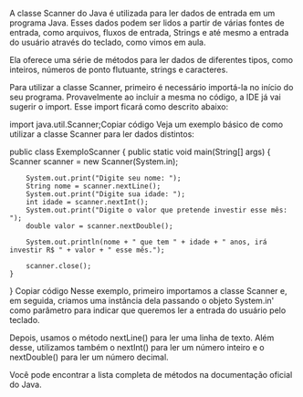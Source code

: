 A classe Scanner do Java é utilizada para ler dados de entrada em um programa Java. Esses dados podem ser lidos a partir de várias fontes de entrada, como arquivos, fluxos de entrada, Strings e até mesmo a entrada do usuário através do teclado, como vimos em aula.

Ela oferece uma série de métodos para ler dados de diferentes tipos, como inteiros, números de ponto flutuante, strings e caracteres.

Para utilizar a classe Scanner, primeiro é necessário importá-la no início do seu programa. Provavelmente ao incluir a mesma no código, a IDE já vai sugerir o import. Esse import ficará como descrito abaixo:

import java.util.Scanner;Copiar código
Veja um exemplo básico de como utilizar a classe Scanner para ler dados distintos:

public class ExemploScanner {
    public static void main(String[] args) {
        Scanner scanner = new Scanner(System.in);

        System.out.print("Digite seu nome: ");
        String nome = scanner.nextLine();
        System.out.print("Digite sua idade: ");
        int idade = scanner.nextInt();
        System.out.print("Digite o valor que pretende investir esse mês: ");
        double valor = scanner.nextDouble();

        System.out.println(nome + " que tem " + idade + " anos, irá investir R$ " + valor + " esse mês.");

        scanner.close();
    }
}
Copiar código
Nesse exemplo, primeiro importamos a classe Scanner e, em seguida, criamos uma instância dela passando o objeto System.in' como parâmetro para indicar que queremos ler a entrada do usuário pelo teclado.

Depois, usamos o método nextLine() para ler uma linha de texto. Além desse, utilizamos também o nextInt() para ler um número inteiro e o nextDouble() para ler um número decimal.

Você pode encontrar a lista completa de métodos na documentação oficial do Java.
